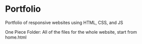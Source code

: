 # Portfolio
Portfolio of responsive websites using HTML, CSS, and JS 

One Piece Folder: All of the files for the whole website, start from home.html 
